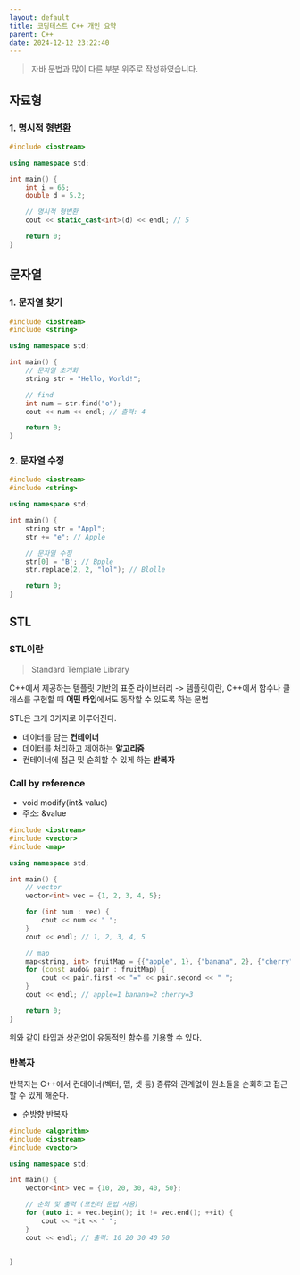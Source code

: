 ```yaml
---
layout: default
title: 코딩테스트 C++ 개인 요약
parent: C++
date: 2024-12-12 23:22:40
---
```

> 자바 문법과 많이 다른 부분 위주로 작성하였습니다.

## 자료형
### 1. 명시적 형변환

```C++
#include <iostream>

using namespace std;

int main() {
	int i = 65;
	double d = 5.2;

	// 명시적 형변환
	cout << static_cast<int>(d) << endl; // 5

	return 0;
}
```

## 문자열
### 1. 문자열 찾기

```C++
#include <iostream>
#include <string>

using namespace std;

int main() {
	// 문자열 초기화
	string str = "Hello, World!";

	// find
	int num = str.find("o"); 
	cout << num << endl; // 출력: 4

	return 0;
}
```

### 2. 문자열 수정

```C++
#include <iostream>
#include <string>

using namespace std;

int main() {
	string str = "Appl";
	str += "e"; // Apple

	// 문자열 수정
	str[0] = 'B'; // Bpple
	str.replace(2, 2, "lol"); // Blolle

	return 0;
}
```

## STL
### STL이란
> Standard Template Library

C++에서 제공하는 템플릿 기반의 표준 라이브러리
	-> 템플릿이란, C++에서 함수나 클래스를 구현할 때 **어떤 타입**에서도 동작할 수 있도록 하는 문법

STL은 크게 3가지로 이루어진다.
- 데이터를 담는 **컨테이너**
- 데이터를 처리하고 제어하는 **알고리즘**
- 컨테이너에 접근 및 순회할 수 있게 하는 **반복자**

### Call by reference
- void modify(int& value)
- 주소: &value


```C++
#include <iostream>
#include <vector>
#include <map>

using namespace std;

int main() {
	// vector
	vector<int> vec = {1, 2, 3, 4, 5};

	for (int num : vec) {
		cout << num << " ";
	}
	cout << endl; // 1, 2, 3, 4, 5

	// map
	map<string, int> fruitMap = {{"apple", 1}, {"banana", 2}, {"cherry", 3}};
	for (const audo& pair : fruitMap) {
		cout << pair.first << "=" << pair.second << " ";
	}
	cout << endl; // apple=1 banana=2 cherry=3

	return 0;
}
```

위와 같이 타입과 상관없이 유동적인 함수를 기용할 수 있다.

### 반복자
반복자는 C++에서 컨테이너(벡터, 맵, 셋 등) 종류와 관계없이 원소들을 순회하고 접근할 수 있게 해준다.

- 순방향 반복자 

```C++
#include <algorithm>
#include <iostream>
#include <vector>

using namespace std;

int main() {
	vector<int> vec = {10, 20, 30, 40, 50};

	// 순회 및 출력 (포인터 문법 사용)
	for (auto it = vec.begin(); it != vec.end(); ++it) {
		cout << *it << " ";
	}
	cout << endl; // 출력: 10 20 30 40 50

	
}
```